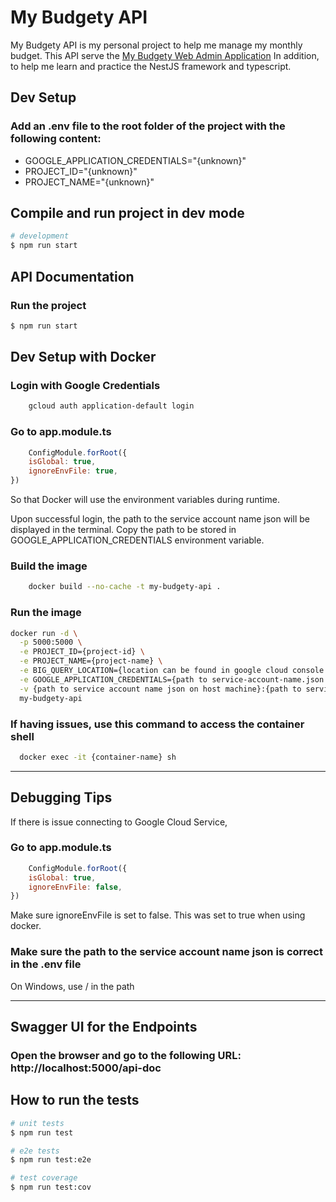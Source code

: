 # My Budgety API

My Budgety API is my personal project to help me manage my monthly budget.
This API serve the [My Budgety Web Admin Application](https://github.com/wizgurl101/my-budgety-admin-web-app)
In addition, to help me learn and practice the NestJS framework and typescript.

## Dev Setup

### Add an .env file to the root folder of the project with the following content:

- GOOGLE_APPLICATION_CREDENTIALS="{unknown}"
- PROJECT_ID="{unknown}"
- PROJECT_NAME="{unknown}"

## Compile and run project in dev mode

```bash
# development
$ npm run start
```

## API Documentation

### Run the project
```bash
$ npm run start
```

## Dev Setup with Docker

### Login with Google Credentials
```bash
    gcloud auth application-default login
```
### Go to app.module.ts
```Javascript
    ConfigModule.forRoot({
    isGlobal: true,
    ignoreEnvFile: true,
})
```
So that Docker will use the environment variables during runtime.


Upon successful login, the path to the service account name json will be displayed in the terminal. Copy the path to be stored in GOOGLE_APPLICATION_CREDENTIALS environment variable.

### Build the image
```bash
    docker build --no-cache -t my-budgety-api .
```

### Run the image
```bash     
docker run -d \
  -p 5000:5000 \
  -e PROJECT_ID={project-id} \
  -e PROJECT_NAME={project-name} \
  -e BIG_QUERY_LOCATION={location can be found in google cloud console for the dataset} \
  -e GOOGLE_APPLICATION_CREDENTIALS={path to service-account-name.json in container} \
  -v {path to service account name json on host machine}:{path to service-account-name.json in container} \
  my-budgety-api
```

### If having issues, use this command to access the container shell
```bash
  docker exec -it {container-name} sh
```

---

## Debugging Tips

If there is issue connecting to Google Cloud Service, 

### Go to app.module.ts 
```Javascript
    ConfigModule.forRoot({
    isGlobal: true,
    ignoreEnvFile: false,
})
```
Make sure ignoreEnvFile is set to false. This was set to true when using docker.

### Make sure the path to the service account name json is correct in the .env file
On Windows, use / in the path

---

## Swagger UI for the Endpoints
### Open the browser and go to the following URL: http://localhost:5000/api-doc

## How to run the tests

```bash
# unit tests
$ npm run test

# e2e tests
$ npm run test:e2e

# test coverage
$ npm run test:cov
```
